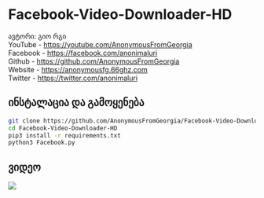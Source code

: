 # Facebook-Video-Downloader-HD
ავტორი: გიო რგი
<br>YouTube - https://youtube.com/AnonymousFromGeorgia
<br>Facebook - https://facebook.com/anonimaluri
<br>Github - https://github.com/AnonymousFromGeorgia
<br>Website - https://anonymousfg.66ghz.com
<br>Twitter - https://twitter.com/anonimaluri
## ინსტალაცია და გამოყენება

```bash
git clone https://github.com/AnonymousFromGeorgia/Facebook-Video-Downloader-HD.git
cd Facebook-Video-Downloader-HD
pip3 install -r requirements.txt
python3 Facebook.py
```

<h2>ვიდეო</h2>
<a href="https://www.youtube.com/watch?v=vSUavmZf8gE"><img src="https://i.ibb.co/vBng0hb/foto-no-exif.png" style="max-width:100%;"></a>
